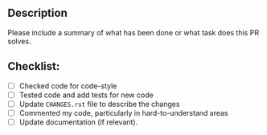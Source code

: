## Description

Please include a summary of what has been done or what task does this PR solves.

## Checklist:

- [ ] Checked code for code-style
- [ ] Tested code and add tests for new code
- [ ] Update `CHANGES.rst` file to describe the changes
- [ ] Commented my code, particularly in hard-to-understand areas
- [ ] Update documentation (if relevant).